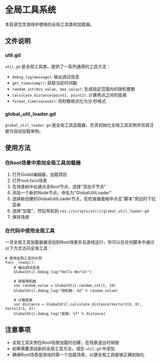 # 全局工具系统

本目录包含游戏中使用的全局工具类和加载器。

## 文件说明

### util.gd

`util.gd` 是全局工具类，提供了一系列通用的工具方法：

- `debug_log(message)`: 输出调试信息
- `get_timestamp()`: 获取当前时间戳
- `random_int(min_value, max_value)`: 生成指定范围内的随机整数
- `calculate_distance(point1, point2)`: 计算两点之间的距离
- `format_time(seconds)`: 将秒数格式化为分:秒格式

### global_util_loader.gd

`global_util_loader.gd` 是全局工具加载器，负责初始化全局工具实例并将其注册为自动加载单例。

## 使用方法

### 在Root场景中添加全局工具加载器

1. 打开Godot编辑器，加载项目
2. 打开root.tscn场景
3. 在场景树中右键点击Root节点，选择"添加子节点"
4. 添加一个新的Node节点，命名为"GlobalUtilLoader"
5. 选择新创建的GlobalUtilLoader节点，在检查器面板中点击"脚本"旁边的下拉菜单
6. 选择"加载"，然后导航到 `res://scripts/utils/global_util_loader.gd`
7. 保存场景

### 在代码中使用全局工具

一旦全局工具加载器被添加到Root场景并且游戏运行，你可以在任何脚本中通过以下方式访问全局工具：

```gdscript
# 使用全局工具的示例
func _ready():
    # 输出调试信息
    GlobalUtil.debug_log("Hello World!")
    
    # 获取随机数
    var random_value = GlobalUtil.random_int(1, 10)
    GlobalUtil.debug_log("随机数: %d" % random_value)
    
    # 计算距离
    var distance = GlobalUtil.calculate_distance(Vector2(0, 0), Vector2(3, 4))
    GlobalUtil.debug_log("距离: %f" % distance)
```

## 注意事项

- 全局工具实例在Root场景加载时创建，在场景退出时销毁
- 如果需要添加新的全局工具方法，请在 `util.gd` 中添加
- 确保Root场景是游戏的第一个加载场景，以便全局工具能够正确初始化